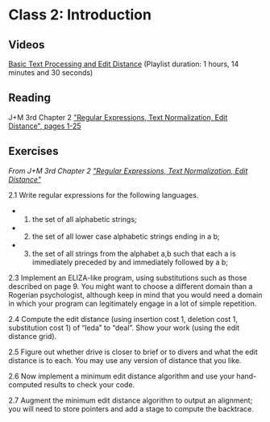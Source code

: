 Class 2: Introduction
============

## Videos 
[Basic Text Processing and Edit Distance](https://www.youtube.com/watch?v=808M7q8QX0E&list=PLaZQkZp6WhWy4_bClrW9EGQKnUUD9yp8V)
(Playlist duration: 1 hours, 14 minutes and 30 seconds) 

## Reading 
J+M 3rd Chapter 2 ["Regular Expressions, Text Normalization, Edit Distance", pages 1-25](https://web.stanford.edu/~jurafsky/slp3/2.pdf) 

## Exercises 
*From J+M 3rd Chapter 2 ["Regular Expressions, Text Normalization, Edit Distance"](https://web.stanford.edu/~jurafsky/slp3/2.pdf)*

2.1 Write regular expressions for the following languages.
* 1. 	the set of all alphabetic strings;
* 2.	the set of all lower case alphabetic strings ending in a b;
* 3. 	the set of all strings from the alphabet a,b such that each a is immediately preceded by and immediately followed by a b;

2.3 Implement an ELIZA-like program, using substitutions such as those described
on page 9. You might want to choose a different domain than a Rogerian psychologist, although keep in mind that you would need a domain in which your
program can legitimately engage in a lot of simple repetition.

2.4 Compute the edit distance (using insertion cost 1, deletion cost 1, substitution
cost 1) of “leda” to “deal”. Show your work (using the edit distance grid).

2.5 Figure out whether drive is closer to brief or to divers and what the edit distance is to each. You may use any version of distance that you like.

2.6 Now implement a minimum edit distance algorithm and use your hand-computed
results to check your code.

2.7 Augment the minimum edit distance algorithm to output an alignment; you
will need to store pointers and add a stage to compute the backtrace.
